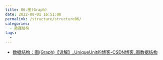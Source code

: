 ```yaml
---
title: 06.图(Graph)
date: 2022-08-01 16:51:00
permalink: /structure/structure06/
categories: 
  - 数据结构
tags: 
  - 
---
```


- [数据结构：图(Graph)【详解】_UniqueUnit的博客-CSDN博客_图数据结构](https://blog.csdn.net/Real_Fool_/article/details/114141377)